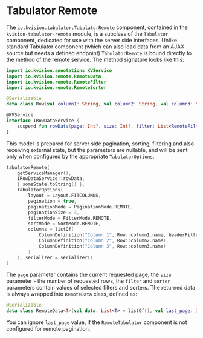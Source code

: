 # Tabulator Remote

The `io.kvision.tabulator.TabulatorRemote` component, contained in the `kvision-tabulator-remote` module, is a subclass of the `Tabulator` component, dedicated for use with the server side interfaces. Unlike standard Tabulator component (which can also load data from an AJAX source but needs a defined endpoint) `TabulatorRemote` is bound directly to the method of the remote service. The method signature looks like this:

```kotlin
import io.kvision.annotations.KVService
import io.kvision.remote.RemoteData
import io.kvision.remote.RemoteFilter
import io.kvision.remote.RemoteSorter

@Serializable
data class Row(val column1: String, val column2: String, val column3: String)

@KVService
interface IRowDataService {
    suspend fun rowData(page: Int?, size: Int?, filter: List<RemoteFilter>?, sorter: List<RemoteSorter>?, state: String?): RemoteData<Row>
}
```

This model is prepared for server side pagination, sorting, filtering and also receiving external state, but the parameters are nullable, and will be sent only when configured by the appropriate `TabulatorOptions`.

```kotlin
tabulatorRemote(
    getServiceManager(),
    IRowDataService::rowData,
    { someState.toString() },
    TabulatorOptions(
        layout = Layout.FITCOLUMNS,
        pagination = true,
        paginationMode = PaginationMode.REMOTE,
        paginationSize = 3,
        filterMode = FilterMode.REMOTE,
        sortMode = SortMode.REMOTE,
        columns = listOf(
            ColumnDefinition("Column 1", Row::column1.name, headerFilter = Editor.INPUT),
            ColumnDefinition("Column 2", Row::column2.name),
            ColumnDefinition("Column 3", Row::column3.name)
        )
    ), serializer = serializer()
)
```

The `page` parameter contains the current requested page, the `size` parameter - the number of requested rows, the `filter` and `sorter` parameters contain values of selected filters and sorters. The returned data is always wrapped into `RemoteData` class, defined as:

```kotlin
@Serializable
data class RemoteData<T>(val data: List<T> = listOf(), val last_page: Int = 0)
```

You can ignore `last_page` value, if the `RemoteTabulator` component is not configured for remote pagination.

